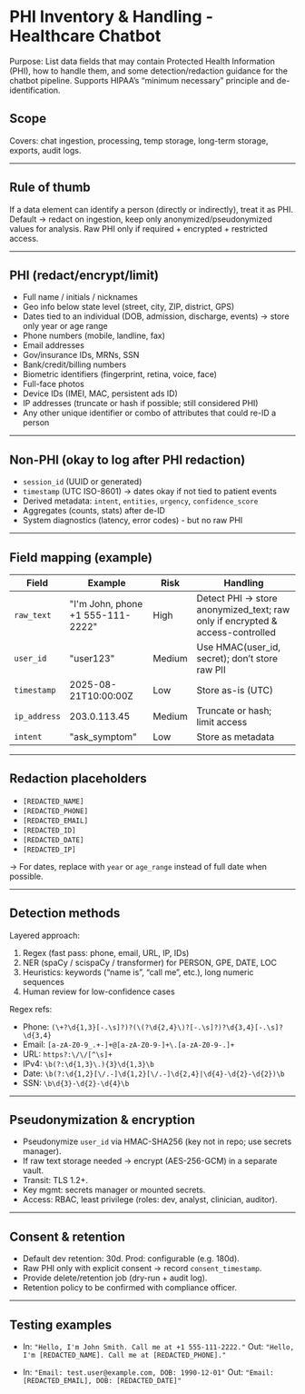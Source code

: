 # PHI Inventory & Handling - Healthcare Chatbot

Purpose:
List data fields that may contain Protected Health Information (PHI), how to handle them, and some detection/redaction guidance for the chatbot pipeline. Supports HIPAA’s “minimum necessary” principle and de-identification.

## Scope
Covers: chat ingestion, processing, temp storage, long-term storage, exports, audit logs.

---

## Rule of thumb
If a data element can identify a person (directly or indirectly), treat it as PHI.
Default -> redact on ingestion, keep only anonymized/pseudonymized values for analysis.
Raw PHI only if required + encrypted + restricted access.

---

## PHI (redact/encrypt/limit)
- Full name / initials / nicknames
- Geo info below state level (street, city, ZIP, district, GPS)
- Dates tied to an individual (DOB, admission, discharge, events) -> store only year or age range
- Phone numbers (mobile, landline, fax)
- Email addresses
- Gov/insurance IDs, MRNs, SSN
- Bank/credit/billing numbers
- Biometric identifiers (fingerprint, retina, voice, face)
- Full-face photos
- Device IDs (IMEI, MAC, persistent ads ID)
- IP addresses (truncate or hash if possible; still considered PHI)
- Any other unique identifier or combo of attributes that could re-ID a person

---

## Non-PHI (okay to log after PHI redaction)
- `session_id` (UUID or generated)
- `timestamp` (UTC ISO-8601) -> dates okay if not tied to patient events
- Derived metadata: `intent`, `entities`, `urgency`, `confidence_score`
- Aggregates (counts, stats) after de-ID
- System diagnostics (latency, error codes) - but no raw PHI

---

## Field mapping (example)
| Field         | Example                               | Risk   | Handling |
|---------------|---------------------------------------|--------|----------|
| `raw_text`    | "I'm John, phone +1 555-111-2222"     | High   | Detect PHI -> store anonymized_text; raw only if encrypted & access-controlled |
| `user_id`     | "user123"                             | Medium | Use HMAC(user_id, secret); don’t store raw PII |
| `timestamp`   | 2025-08-21T10:00:00Z                  | Low    | Store as-is (UTC) |
| `ip_address`  | 203.0.113.45                          | Medium | Truncate or hash; limit access |
| `intent`      | "ask_symptom"                         | Low    | Store as metadata |

---

## Redaction placeholders
- `[REDACTED_NAME]`
- `[REDACTED_PHONE]`
- `[REDACTED_EMAIL]`
- `[REDACTED_ID]`
- `[REDACTED_DATE]`
- `[REDACTED_IP]`

-> For dates, replace with `year` or `age_range` instead of full date when possible.

---

## Detection methods
Layered approach:
1. Regex (fast pass: phone, email, URL, IP, IDs)
2. NER (spaCy / scispaCy / transformer) for PERSON, GPE, DATE, LOC
3. Heuristics: keywords (“name is”, “call me”, etc.), long numeric sequences
4. Human review for low-confidence cases

Regex refs:
- Phone: `(\+?\d{1,3}[-.\s]?)?(\(?\d{2,4}\)?[-.\s]?)?\d{3,4}[-.\s]?\d{3,4}`
- Email: `[a-zA-Z0-9_.+-]+@[a-zA-Z0-9-]+\.[a-zA-Z0-9-.]+`
- URL: `https?:\/\/[^\s]+`
- IPv4: `\b(?:\d{1,3}\.){3}\d{1,3}\b`
- Date: `\b(?:\d{1,2}[\/.-]\d{1,2}[\/.-]\d{2,4}|\d{4}-\d{2}-\d{2})\b`
- SSN: `\b\d{3}-\d{2}-\d{4}\b`

---

## Pseudonymization & encryption
- Pseudonymize `user_id` via HMAC-SHA256 (key not in repo; use secrets manager).
- If raw text storage needed -> encrypt (AES-256-GCM) in a separate vault.
- Transit: TLS 1.2+.
- Key mgmt: secrets manager or mounted secrets.
- Access: RBAC, least privilege (roles: dev, analyst, clinician, auditor).

---

## Consent & retention
- Default dev retention: 30d. Prod: configurable (e.g. 180d).
- Raw PHI only with explicit consent -> record `consent_timestamp`.
- Provide delete/retention job (dry-run + audit log).
- Retention policy to be confirmed with compliance officer.

---

## Testing examples
- In: `"Hello, I'm John Smith. Call me at +1 555-111-2222."`
  Out: `"Hello, I'm [REDACTED_NAME]. Call me at [REDACTED_PHONE]."`

- In: `"Email: test.user@example.com, DOB: 1990-12-01"`
  Out: `"Email: [REDACTED_EMAIL], DOB: [REDACTED_DATE]"`
